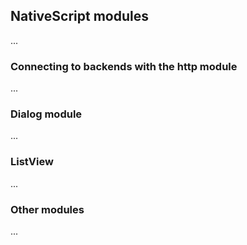 ## NativeScript modules

...

### Connecting to backends with the http module

...

### Dialog module

...

### ListView

...

### Other modules

...

